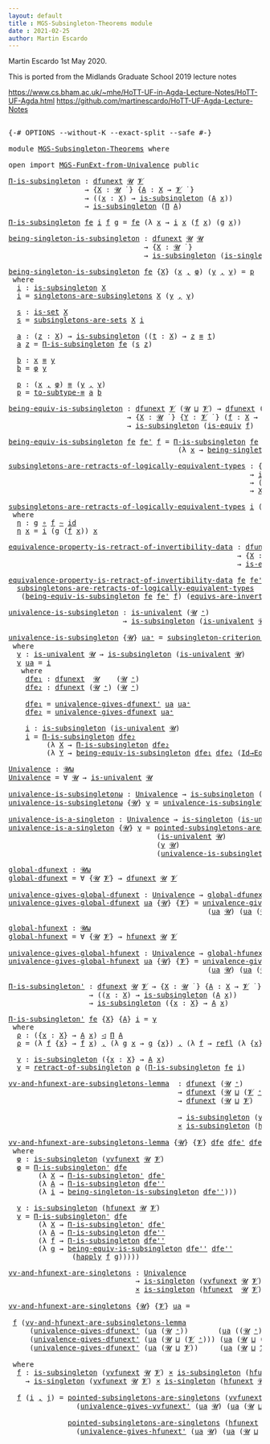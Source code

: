 ```yaml
---
layout: default
title : MGS-Subsingleton-Theorems module
date : 2021-02-25
author: Martin Escardo
---
```


Martin Escardo 1st May 2020.

This is ported from the Midlands Graduate School 2019 lecture notes

 https://www.cs.bham.ac.uk/~mhe/HoTT-UF-in-Agda-Lecture-Notes/HoTT-UF-Agda.html
 https://github.com/martinescardo/HoTT-UF-Agda-Lecture-Notes

<pre class="Agda">

<a id="256" class="Symbol">{-#</a> <a id="260" class="Keyword">OPTIONS</a> <a id="268" class="Pragma">--without-K</a> <a id="280" class="Pragma">--exact-split</a> <a id="294" class="Pragma">--safe</a> <a id="301" class="Symbol">#-}</a>

<a id="306" class="Keyword">module</a> <a id="313" href="MGS-Subsingleton-Theorems.html" class="Module">MGS-Subsingleton-Theorems</a> <a id="339" class="Keyword">where</a>

<a id="346" class="Keyword">open</a> <a id="351" class="Keyword">import</a> <a id="358" href="MGS-FunExt-from-Univalence.html" class="Module">MGS-FunExt-from-Univalence</a> <a id="385" class="Keyword">public</a>

<a id="Π-is-subsingleton"></a><a id="393" href="MGS-Subsingleton-Theorems.html#393" class="Function">Π-is-subsingleton</a> <a id="411" class="Symbol">:</a> <a id="413" href="MGS-FunExt-from-Univalence.html#2039" class="Function">dfunext</a> <a id="421" href="Universes.html#260" class="Generalizable">𝓤</a> <a id="423" href="Universes.html#262" class="Generalizable">𝓥</a>
                  <a id="443" class="Symbol">→</a> <a id="445" class="Symbol">{</a><a id="446" href="MGS-Subsingleton-Theorems.html#446" class="Bound">X</a> <a id="448" class="Symbol">:</a> <a id="450" href="Universes.html#260" class="Generalizable">𝓤</a> <a id="452" href="Universes.html#403" class="Function Operator">̇</a> <a id="454" class="Symbol">}</a> <a id="456" class="Symbol">{</a><a id="457" href="MGS-Subsingleton-Theorems.html#457" class="Bound">A</a> <a id="459" class="Symbol">:</a> <a id="461" href="MGS-Subsingleton-Theorems.html#446" class="Bound">X</a> <a id="463" class="Symbol">→</a> <a id="465" href="Universes.html#262" class="Generalizable">𝓥</a> <a id="467" href="Universes.html#403" class="Function Operator">̇</a> <a id="469" class="Symbol">}</a>
                  <a id="489" class="Symbol">→</a> <a id="491" class="Symbol">((</a><a id="493" href="MGS-Subsingleton-Theorems.html#493" class="Bound">x</a> <a id="495" class="Symbol">:</a> <a id="497" href="MGS-Subsingleton-Theorems.html#446" class="Bound">X</a><a id="498" class="Symbol">)</a> <a id="500" class="Symbol">→</a> <a id="502" href="MGS-Basic-UF.html#743" class="Function">is-subsingleton</a> <a id="518" class="Symbol">(</a><a id="519" href="MGS-Subsingleton-Theorems.html#457" class="Bound">A</a> <a id="521" href="MGS-Subsingleton-Theorems.html#493" class="Bound">x</a><a id="522" class="Symbol">))</a>
                  <a id="543" class="Symbol">→</a> <a id="545" href="MGS-Basic-UF.html#743" class="Function">is-subsingleton</a> <a id="561" class="Symbol">(</a><a id="562" href="MGS-MLTT.html#3562" class="Function">Π</a> <a id="564" href="MGS-Subsingleton-Theorems.html#457" class="Bound">A</a><a id="565" class="Symbol">)</a>

<a id="568" href="MGS-Subsingleton-Theorems.html#393" class="Function">Π-is-subsingleton</a> <a id="586" href="MGS-Subsingleton-Theorems.html#586" class="Bound">fe</a> <a id="589" href="MGS-Subsingleton-Theorems.html#589" class="Bound">i</a> <a id="591" href="MGS-Subsingleton-Theorems.html#591" class="Bound">f</a> <a id="593" href="MGS-Subsingleton-Theorems.html#593" class="Bound">g</a> <a id="595" class="Symbol">=</a> <a id="597" href="MGS-Subsingleton-Theorems.html#586" class="Bound">fe</a> <a id="600" class="Symbol">(λ</a> <a id="603" href="MGS-Subsingleton-Theorems.html#603" class="Bound">x</a> <a id="605" class="Symbol">→</a> <a id="607" href="MGS-Subsingleton-Theorems.html#589" class="Bound">i</a> <a id="609" href="MGS-Subsingleton-Theorems.html#603" class="Bound">x</a> <a id="611" class="Symbol">(</a><a id="612" href="MGS-Subsingleton-Theorems.html#591" class="Bound">f</a> <a id="614" href="MGS-Subsingleton-Theorems.html#603" class="Bound">x</a><a id="615" class="Symbol">)</a> <a id="617" class="Symbol">(</a><a id="618" href="MGS-Subsingleton-Theorems.html#593" class="Bound">g</a> <a id="620" href="MGS-Subsingleton-Theorems.html#603" class="Bound">x</a><a id="621" class="Symbol">))</a>

<a id="being-singleton-is-subsingleton"></a><a id="625" href="MGS-Subsingleton-Theorems.html#625" class="Function">being-singleton-is-subsingleton</a> <a id="657" class="Symbol">:</a> <a id="659" href="MGS-FunExt-from-Univalence.html#2039" class="Function">dfunext</a> <a id="667" href="Universes.html#260" class="Generalizable">𝓤</a> <a id="669" href="Universes.html#260" class="Generalizable">𝓤</a>
                                <a id="703" class="Symbol">→</a> <a id="705" class="Symbol">{</a><a id="706" href="MGS-Subsingleton-Theorems.html#706" class="Bound">X</a> <a id="708" class="Symbol">:</a> <a id="710" href="Universes.html#260" class="Generalizable">𝓤</a> <a id="712" href="Universes.html#403" class="Function Operator">̇</a> <a id="714" class="Symbol">}</a>
                                <a id="748" class="Symbol">→</a> <a id="750" href="MGS-Basic-UF.html#743" class="Function">is-subsingleton</a> <a id="766" class="Symbol">(</a><a id="767" href="MGS-Basic-UF.html#428" class="Function">is-singleton</a> <a id="780" href="MGS-Subsingleton-Theorems.html#706" class="Bound">X</a><a id="781" class="Symbol">)</a>

<a id="784" href="MGS-Subsingleton-Theorems.html#625" class="Function">being-singleton-is-subsingleton</a> <a id="816" href="MGS-Subsingleton-Theorems.html#816" class="Bound">fe</a> <a id="819" class="Symbol">{</a><a id="820" href="MGS-Subsingleton-Theorems.html#820" class="Bound">X</a><a id="821" class="Symbol">}</a> <a id="823" class="Symbol">(</a><a id="824" href="MGS-Subsingleton-Theorems.html#824" class="Bound">x</a> <a id="826" href="MGS-MLTT.html#2929" class="InductiveConstructor Operator">,</a> <a id="828" href="MGS-Subsingleton-Theorems.html#828" class="Bound">φ</a><a id="829" class="Symbol">)</a> <a id="831" class="Symbol">(</a><a id="832" href="MGS-Subsingleton-Theorems.html#832" class="Bound">y</a> <a id="834" href="MGS-MLTT.html#2929" class="InductiveConstructor Operator">,</a> <a id="836" href="MGS-Subsingleton-Theorems.html#836" class="Bound">γ</a><a id="837" class="Symbol">)</a> <a id="839" class="Symbol">=</a> <a id="841" href="MGS-Subsingleton-Theorems.html#1080" class="Function">p</a>
 <a id="844" class="Keyword">where</a>
  <a id="852" href="MGS-Subsingleton-Theorems.html#852" class="Function">i</a> <a id="854" class="Symbol">:</a> <a id="856" href="MGS-Basic-UF.html#743" class="Function">is-subsingleton</a> <a id="872" href="MGS-Subsingleton-Theorems.html#820" class="Bound">X</a>
  <a id="876" href="MGS-Subsingleton-Theorems.html#852" class="Function">i</a> <a id="878" class="Symbol">=</a> <a id="880" href="MGS-Basic-UF.html#886" class="Function">singletons-are-subsingletons</a> <a id="909" href="MGS-Subsingleton-Theorems.html#820" class="Bound">X</a> <a id="911" class="Symbol">(</a><a id="912" href="MGS-Subsingleton-Theorems.html#832" class="Bound">y</a> <a id="914" href="MGS-MLTT.html#2929" class="InductiveConstructor Operator">,</a> <a id="916" href="MGS-Subsingleton-Theorems.html#836" class="Bound">γ</a><a id="917" class="Symbol">)</a>

  <a id="922" href="MGS-Subsingleton-Theorems.html#922" class="Function">s</a> <a id="924" class="Symbol">:</a> <a id="926" href="MGS-Basic-UF.html#1929" class="Function">is-set</a> <a id="933" href="MGS-Subsingleton-Theorems.html#820" class="Bound">X</a>
  <a id="937" href="MGS-Subsingleton-Theorems.html#922" class="Function">s</a> <a id="939" class="Symbol">=</a> <a id="941" href="MGS-hlevels.html#2545" class="Function">subsingletons-are-sets</a> <a id="964" href="MGS-Subsingleton-Theorems.html#820" class="Bound">X</a> <a id="966" href="MGS-Subsingleton-Theorems.html#852" class="Function">i</a>

  <a id="971" href="MGS-Subsingleton-Theorems.html#971" class="Function">a</a> <a id="973" class="Symbol">:</a> <a id="975" class="Symbol">(</a><a id="976" href="MGS-Subsingleton-Theorems.html#976" class="Bound">z</a> <a id="978" class="Symbol">:</a> <a id="980" href="MGS-Subsingleton-Theorems.html#820" class="Bound">X</a><a id="981" class="Symbol">)</a> <a id="983" class="Symbol">→</a> <a id="985" href="MGS-Basic-UF.html#743" class="Function">is-subsingleton</a> <a id="1001" class="Symbol">((</a><a id="1003" href="MGS-Subsingleton-Theorems.html#1003" class="Bound">t</a> <a id="1005" class="Symbol">:</a> <a id="1007" href="MGS-Subsingleton-Theorems.html#820" class="Bound">X</a><a id="1008" class="Symbol">)</a> <a id="1010" class="Symbol">→</a> <a id="1012" href="MGS-Subsingleton-Theorems.html#976" class="Bound">z</a> <a id="1014" href="MGS-MLTT.html#4207" class="Datatype Operator">≡</a> <a id="1016" href="MGS-Subsingleton-Theorems.html#1003" class="Bound">t</a><a id="1017" class="Symbol">)</a>
  <a id="1021" href="MGS-Subsingleton-Theorems.html#971" class="Function">a</a> <a id="1023" href="MGS-Subsingleton-Theorems.html#1023" class="Bound">z</a> <a id="1025" class="Symbol">=</a> <a id="1027" href="MGS-Subsingleton-Theorems.html#393" class="Function">Π-is-subsingleton</a> <a id="1045" href="MGS-Subsingleton-Theorems.html#816" class="Bound">fe</a> <a id="1048" class="Symbol">(</a><a id="1049" href="MGS-Subsingleton-Theorems.html#922" class="Function">s</a> <a id="1051" href="MGS-Subsingleton-Theorems.html#1023" class="Bound">z</a><a id="1052" class="Symbol">)</a>

  <a id="1057" href="MGS-Subsingleton-Theorems.html#1057" class="Function">b</a> <a id="1059" class="Symbol">:</a> <a id="1061" href="MGS-Subsingleton-Theorems.html#824" class="Bound">x</a> <a id="1063" href="MGS-MLTT.html#4207" class="Datatype Operator">≡</a> <a id="1065" href="MGS-Subsingleton-Theorems.html#832" class="Bound">y</a>
  <a id="1069" href="MGS-Subsingleton-Theorems.html#1057" class="Function">b</a> <a id="1071" class="Symbol">=</a> <a id="1073" href="MGS-Subsingleton-Theorems.html#828" class="Bound">φ</a> <a id="1075" href="MGS-Subsingleton-Theorems.html#832" class="Bound">y</a>

  <a id="1080" href="MGS-Subsingleton-Theorems.html#1080" class="Function">p</a> <a id="1082" class="Symbol">:</a> <a id="1084" class="Symbol">(</a><a id="1085" href="MGS-Subsingleton-Theorems.html#824" class="Bound">x</a> <a id="1087" href="MGS-MLTT.html#2929" class="InductiveConstructor Operator">,</a> <a id="1089" href="MGS-Subsingleton-Theorems.html#828" class="Bound">φ</a><a id="1090" class="Symbol">)</a> <a id="1092" href="MGS-MLTT.html#4207" class="Datatype Operator">≡</a> <a id="1094" class="Symbol">(</a><a id="1095" href="MGS-Subsingleton-Theorems.html#832" class="Bound">y</a> <a id="1097" href="MGS-MLTT.html#2929" class="InductiveConstructor Operator">,</a> <a id="1099" href="MGS-Subsingleton-Theorems.html#836" class="Bound">γ</a><a id="1100" class="Symbol">)</a>
  <a id="1104" href="MGS-Subsingleton-Theorems.html#1080" class="Function">p</a> <a id="1106" class="Symbol">=</a> <a id="1108" href="MGS-Solved-Exercises.html#4076" class="Function">to-subtype-≡</a> <a id="1121" href="MGS-Subsingleton-Theorems.html#971" class="Function">a</a> <a id="1123" href="MGS-Subsingleton-Theorems.html#1057" class="Function">b</a>

<a id="being-equiv-is-subsingleton"></a><a id="1126" href="MGS-Subsingleton-Theorems.html#1126" class="Function">being-equiv-is-subsingleton</a> <a id="1154" class="Symbol">:</a> <a id="1156" href="MGS-FunExt-from-Univalence.html#2039" class="Function">dfunext</a> <a id="1164" href="Universes.html#262" class="Generalizable">𝓥</a> <a id="1166" class="Symbol">(</a><a id="1167" href="Universes.html#260" class="Generalizable">𝓤</a> <a id="1169" href="Agda.Primitive.html#636" class="Primitive Operator">⊔</a> <a id="1171" href="Universes.html#262" class="Generalizable">𝓥</a><a id="1172" class="Symbol">)</a> <a id="1174" class="Symbol">→</a> <a id="1176" href="MGS-FunExt-from-Univalence.html#2039" class="Function">dfunext</a> <a id="1184" class="Symbol">(</a><a id="1185" href="Universes.html#260" class="Generalizable">𝓤</a> <a id="1187" href="Agda.Primitive.html#636" class="Primitive Operator">⊔</a> <a id="1189" href="Universes.html#262" class="Generalizable">𝓥</a><a id="1190" class="Symbol">)</a> <a id="1192" class="Symbol">(</a><a id="1193" href="Universes.html#260" class="Generalizable">𝓤</a> <a id="1195" href="Agda.Primitive.html#636" class="Primitive Operator">⊔</a> <a id="1197" href="Universes.html#262" class="Generalizable">𝓥</a><a id="1198" class="Symbol">)</a>
                            <a id="1228" class="Symbol">→</a> <a id="1230" class="Symbol">{</a><a id="1231" href="MGS-Subsingleton-Theorems.html#1231" class="Bound">X</a> <a id="1233" class="Symbol">:</a> <a id="1235" href="Universes.html#260" class="Generalizable">𝓤</a> <a id="1237" href="Universes.html#403" class="Function Operator">̇</a> <a id="1239" class="Symbol">}</a> <a id="1241" class="Symbol">{</a><a id="1242" href="MGS-Subsingleton-Theorems.html#1242" class="Bound">Y</a> <a id="1244" class="Symbol">:</a> <a id="1246" href="Universes.html#262" class="Generalizable">𝓥</a> <a id="1248" href="Universes.html#403" class="Function Operator">̇</a> <a id="1250" class="Symbol">}</a> <a id="1252" class="Symbol">(</a><a id="1253" href="MGS-Subsingleton-Theorems.html#1253" class="Bound">f</a> <a id="1255" class="Symbol">:</a> <a id="1257" href="MGS-Subsingleton-Theorems.html#1231" class="Bound">X</a> <a id="1259" class="Symbol">→</a> <a id="1261" href="MGS-Subsingleton-Theorems.html#1242" class="Bound">Y</a><a id="1262" class="Symbol">)</a>
                            <a id="1292" class="Symbol">→</a> <a id="1294" href="MGS-Basic-UF.html#743" class="Function">is-subsingleton</a> <a id="1310" class="Symbol">(</a><a id="1311" href="MGS-Equivalences.html#868" class="Function">is-equiv</a> <a id="1320" href="MGS-Subsingleton-Theorems.html#1253" class="Bound">f</a><a id="1321" class="Symbol">)</a>

<a id="1324" href="MGS-Subsingleton-Theorems.html#1126" class="Function">being-equiv-is-subsingleton</a> <a id="1352" href="MGS-Subsingleton-Theorems.html#1352" class="Bound">fe</a> <a id="1355" href="MGS-Subsingleton-Theorems.html#1355" class="Bound">fe&#39;</a> <a id="1359" href="MGS-Subsingleton-Theorems.html#1359" class="Bound">f</a> <a id="1361" class="Symbol">=</a> <a id="1363" href="MGS-Subsingleton-Theorems.html#393" class="Function">Π-is-subsingleton</a> <a id="1381" href="MGS-Subsingleton-Theorems.html#1352" class="Bound">fe</a>
                                        <a id="1424" class="Symbol">(λ</a> <a id="1427" href="MGS-Subsingleton-Theorems.html#1427" class="Bound">x</a> <a id="1429" class="Symbol">→</a> <a id="1431" href="MGS-Subsingleton-Theorems.html#625" class="Function">being-singleton-is-subsingleton</a> <a id="1463" href="MGS-Subsingleton-Theorems.html#1355" class="Bound">fe&#39;</a><a id="1466" class="Symbol">)</a>

<a id="subsingletons-are-retracts-of-logically-equivalent-types"></a><a id="1469" href="MGS-Subsingleton-Theorems.html#1469" class="Function">subsingletons-are-retracts-of-logically-equivalent-types</a> <a id="1526" class="Symbol">:</a> <a id="1528" class="Symbol">{</a><a id="1529" href="MGS-Subsingleton-Theorems.html#1529" class="Bound">X</a> <a id="1531" class="Symbol">:</a> <a id="1533" href="Universes.html#260" class="Generalizable">𝓤</a> <a id="1535" href="Universes.html#403" class="Function Operator">̇</a> <a id="1537" class="Symbol">}</a> <a id="1539" class="Symbol">{</a><a id="1540" href="MGS-Subsingleton-Theorems.html#1540" class="Bound">Y</a> <a id="1542" class="Symbol">:</a> <a id="1544" href="Universes.html#262" class="Generalizable">𝓥</a> <a id="1546" href="Universes.html#403" class="Function Operator">̇</a> <a id="1548" class="Symbol">}</a>
                                                         <a id="1607" class="Symbol">→</a> <a id="1609" href="MGS-Basic-UF.html#743" class="Function">is-subsingleton</a> <a id="1625" href="MGS-Subsingleton-Theorems.html#1529" class="Bound">X</a>
                                                         <a id="1684" class="Symbol">→</a> <a id="1686" class="Symbol">(</a><a id="1687" href="MGS-Subsingleton-Theorems.html#1529" class="Bound">X</a> <a id="1689" href="MGS-MLTT.html#7080" class="Function Operator">⇔</a> <a id="1691" href="MGS-Subsingleton-Theorems.html#1540" class="Bound">Y</a><a id="1692" class="Symbol">)</a>
                                                         <a id="1751" class="Symbol">→</a> <a id="1753" href="MGS-Subsingleton-Theorems.html#1529" class="Bound">X</a> <a id="1755" href="MGS-Retracts.html#480" class="Function Operator">◁</a> <a id="1757" href="MGS-Subsingleton-Theorems.html#1540" class="Bound">Y</a>

<a id="1760" href="MGS-Subsingleton-Theorems.html#1469" class="Function">subsingletons-are-retracts-of-logically-equivalent-types</a> <a id="1817" href="MGS-Subsingleton-Theorems.html#1817" class="Bound">i</a> <a id="1819" class="Symbol">(</a><a id="1820" href="MGS-Subsingleton-Theorems.html#1820" class="Bound">f</a> <a id="1822" href="MGS-MLTT.html#2929" class="InductiveConstructor Operator">,</a> <a id="1824" href="MGS-Subsingleton-Theorems.html#1824" class="Bound">g</a><a id="1825" class="Symbol">)</a> <a id="1827" class="Symbol">=</a> <a id="1829" href="MGS-Subsingleton-Theorems.html#1824" class="Bound">g</a> <a id="1831" href="MGS-MLTT.html#2929" class="InductiveConstructor Operator">,</a> <a id="1833" href="MGS-Subsingleton-Theorems.html#1820" class="Bound">f</a> <a id="1835" href="MGS-MLTT.html#2929" class="InductiveConstructor Operator">,</a> <a id="1837" href="MGS-Subsingleton-Theorems.html#1848" class="Function">η</a>
 <a id="1840" class="Keyword">where</a>
  <a id="1848" href="MGS-Subsingleton-Theorems.html#1848" class="Function">η</a> <a id="1850" class="Symbol">:</a> <a id="1852" href="MGS-Subsingleton-Theorems.html#1824" class="Bound">g</a> <a id="1854" href="MGS-MLTT.html#3813" class="Function Operator">∘</a> <a id="1856" href="MGS-Subsingleton-Theorems.html#1820" class="Bound">f</a> <a id="1858" href="MGS-MLTT.html#6747" class="Function Operator">∼</a> <a id="1860" href="MGS-MLTT.html#3744" class="Function">id</a>
  <a id="1865" href="MGS-Subsingleton-Theorems.html#1848" class="Function">η</a> <a id="1867" href="MGS-Subsingleton-Theorems.html#1867" class="Bound">x</a> <a id="1869" class="Symbol">=</a> <a id="1871" href="MGS-Subsingleton-Theorems.html#1817" class="Bound">i</a> <a id="1873" class="Symbol">(</a><a id="1874" href="MGS-Subsingleton-Theorems.html#1824" class="Bound">g</a> <a id="1876" class="Symbol">(</a><a id="1877" href="MGS-Subsingleton-Theorems.html#1820" class="Bound">f</a> <a id="1879" href="MGS-Subsingleton-Theorems.html#1867" class="Bound">x</a><a id="1880" class="Symbol">))</a> <a id="1883" href="MGS-Subsingleton-Theorems.html#1867" class="Bound">x</a>

<a id="equivalence-property-is-retract-of-invertibility-data"></a><a id="1886" href="MGS-Subsingleton-Theorems.html#1886" class="Function">equivalence-property-is-retract-of-invertibility-data</a> <a id="1940" class="Symbol">:</a> <a id="1942" href="MGS-FunExt-from-Univalence.html#2039" class="Function">dfunext</a> <a id="1950" href="Universes.html#262" class="Generalizable">𝓥</a> <a id="1952" class="Symbol">(</a><a id="1953" href="Universes.html#260" class="Generalizable">𝓤</a> <a id="1955" href="Agda.Primitive.html#636" class="Primitive Operator">⊔</a> <a id="1957" href="Universes.html#262" class="Generalizable">𝓥</a><a id="1958" class="Symbol">)</a> <a id="1960" class="Symbol">→</a> <a id="1962" href="MGS-FunExt-from-Univalence.html#2039" class="Function">dfunext</a> <a id="1970" class="Symbol">(</a><a id="1971" href="Universes.html#260" class="Generalizable">𝓤</a> <a id="1973" href="Agda.Primitive.html#636" class="Primitive Operator">⊔</a> <a id="1975" href="Universes.html#262" class="Generalizable">𝓥</a><a id="1976" class="Symbol">)</a> <a id="1978" class="Symbol">(</a><a id="1979" href="Universes.html#260" class="Generalizable">𝓤</a> <a id="1981" href="Agda.Primitive.html#636" class="Primitive Operator">⊔</a> <a id="1983" href="Universes.html#262" class="Generalizable">𝓥</a><a id="1984" class="Symbol">)</a>
                                                      <a id="2040" class="Symbol">→</a> <a id="2042" class="Symbol">{</a><a id="2043" href="MGS-Subsingleton-Theorems.html#2043" class="Bound">X</a> <a id="2045" class="Symbol">:</a> <a id="2047" href="Universes.html#260" class="Generalizable">𝓤</a> <a id="2049" href="Universes.html#403" class="Function Operator">̇</a> <a id="2051" class="Symbol">}</a> <a id="2053" class="Symbol">{</a><a id="2054" href="MGS-Subsingleton-Theorems.html#2054" class="Bound">Y</a> <a id="2056" class="Symbol">:</a> <a id="2058" href="Universes.html#262" class="Generalizable">𝓥</a> <a id="2060" href="Universes.html#403" class="Function Operator">̇</a> <a id="2062" class="Symbol">}</a> <a id="2064" class="Symbol">(</a><a id="2065" href="MGS-Subsingleton-Theorems.html#2065" class="Bound">f</a> <a id="2067" class="Symbol">:</a> <a id="2069" href="MGS-Subsingleton-Theorems.html#2043" class="Bound">X</a> <a id="2071" class="Symbol">→</a> <a id="2073" href="MGS-Subsingleton-Theorems.html#2054" class="Bound">Y</a><a id="2074" class="Symbol">)</a>
                                                      <a id="2130" class="Symbol">→</a> <a id="2132" href="MGS-Equivalences.html#868" class="Function">is-equiv</a> <a id="2141" href="MGS-Subsingleton-Theorems.html#2065" class="Bound">f</a> <a id="2143" href="MGS-Retracts.html#480" class="Function Operator">◁</a> <a id="2145" href="MGS-Equivalences.html#370" class="Function">invertible</a> <a id="2156" href="MGS-Subsingleton-Theorems.html#2065" class="Bound">f</a>

<a id="2159" href="MGS-Subsingleton-Theorems.html#1886" class="Function">equivalence-property-is-retract-of-invertibility-data</a> <a id="2213" href="MGS-Subsingleton-Theorems.html#2213" class="Bound">fe</a> <a id="2216" href="MGS-Subsingleton-Theorems.html#2216" class="Bound">fe&#39;</a> <a id="2220" href="MGS-Subsingleton-Theorems.html#2220" class="Bound">f</a> <a id="2222" class="Symbol">=</a>
  <a id="2226" href="MGS-Subsingleton-Theorems.html#1469" class="Function">subsingletons-are-retracts-of-logically-equivalent-types</a>
   <a id="2286" class="Symbol">(</a><a id="2287" href="MGS-Subsingleton-Theorems.html#1126" class="Function">being-equiv-is-subsingleton</a> <a id="2315" href="MGS-Subsingleton-Theorems.html#2213" class="Bound">fe</a> <a id="2318" href="MGS-Subsingleton-Theorems.html#2216" class="Bound">fe&#39;</a> <a id="2322" href="MGS-Subsingleton-Theorems.html#2220" class="Bound">f</a><a id="2323" class="Symbol">)</a> <a id="2325" class="Symbol">(</a><a id="2326" href="MGS-Equivalences.html#1862" class="Function">equivs-are-invertible</a> <a id="2348" href="MGS-Subsingleton-Theorems.html#2220" class="Bound">f</a> <a id="2350" href="MGS-MLTT.html#2929" class="InductiveConstructor Operator">,</a> <a id="2352" href="MGS-Equivalences.html#2127" class="Function">invertibles-are-equivs</a> <a id="2375" href="MGS-Subsingleton-Theorems.html#2220" class="Bound">f</a><a id="2376" class="Symbol">)</a>

<a id="univalence-is-subsingleton"></a><a id="2379" href="MGS-Subsingleton-Theorems.html#2379" class="Function">univalence-is-subsingleton</a> <a id="2406" class="Symbol">:</a> <a id="2408" href="MGS-Univalence.html#438" class="Function">is-univalent</a> <a id="2421" class="Symbol">(</a><a id="2422" href="Universes.html#260" class="Generalizable">𝓤</a> <a id="2424" href="Universes.html#181" class="Primitive Operator">⁺</a><a id="2425" class="Symbol">)</a>
                           <a id="2454" class="Symbol">→</a> <a id="2456" href="MGS-Basic-UF.html#743" class="Function">is-subsingleton</a> <a id="2472" class="Symbol">(</a><a id="2473" href="MGS-Univalence.html#438" class="Function">is-univalent</a> <a id="2486" href="Universes.html#260" class="Generalizable">𝓤</a><a id="2487" class="Symbol">)</a>

<a id="2490" href="MGS-Subsingleton-Theorems.html#2379" class="Function">univalence-is-subsingleton</a> <a id="2517" class="Symbol">{</a><a id="2518" href="MGS-Subsingleton-Theorems.html#2518" class="Bound">𝓤</a><a id="2519" class="Symbol">}</a> <a id="2521" href="MGS-Subsingleton-Theorems.html#2521" class="Bound">ua⁺</a> <a id="2525" class="Symbol">=</a> <a id="2527" href="MGS-Solved-Exercises.html#504" class="Function">subsingleton-criterion&#39;</a> <a id="2551" href="MGS-Subsingleton-Theorems.html#2562" class="Function">γ</a>
 <a id="2554" class="Keyword">where</a>
  <a id="2562" href="MGS-Subsingleton-Theorems.html#2562" class="Function">γ</a> <a id="2564" class="Symbol">:</a> <a id="2566" href="MGS-Univalence.html#438" class="Function">is-univalent</a> <a id="2579" href="MGS-Subsingleton-Theorems.html#2518" class="Bound">𝓤</a> <a id="2581" class="Symbol">→</a> <a id="2583" href="MGS-Basic-UF.html#743" class="Function">is-subsingleton</a> <a id="2599" class="Symbol">(</a><a id="2600" href="MGS-Univalence.html#438" class="Function">is-univalent</a> <a id="2613" href="MGS-Subsingleton-Theorems.html#2518" class="Bound">𝓤</a><a id="2614" class="Symbol">)</a>
  <a id="2618" href="MGS-Subsingleton-Theorems.html#2562" class="Function">γ</a> <a id="2620" href="MGS-Subsingleton-Theorems.html#2620" class="Bound">ua</a> <a id="2623" class="Symbol">=</a> <a id="2625" href="MGS-Subsingleton-Theorems.html#2788" class="Function">i</a>
   <a id="2630" class="Keyword">where</a>
    <a id="2640" href="MGS-Subsingleton-Theorems.html#2640" class="Function">dfe₁</a> <a id="2645" class="Symbol">:</a> <a id="2647" href="MGS-FunExt-from-Univalence.html#2039" class="Function">dfunext</a>  <a id="2656" href="MGS-Subsingleton-Theorems.html#2518" class="Bound">𝓤</a>    <a id="2661" class="Symbol">(</a><a id="2662" href="MGS-Subsingleton-Theorems.html#2518" class="Bound">𝓤</a> <a id="2664" href="Universes.html#181" class="Primitive Operator">⁺</a><a id="2665" class="Symbol">)</a>
    <a id="2671" href="MGS-Subsingleton-Theorems.html#2671" class="Function">dfe₂</a> <a id="2676" class="Symbol">:</a> <a id="2678" href="MGS-FunExt-from-Univalence.html#2039" class="Function">dfunext</a> <a id="2686" class="Symbol">(</a><a id="2687" href="MGS-Subsingleton-Theorems.html#2518" class="Bound">𝓤</a> <a id="2689" href="Universes.html#181" class="Primitive Operator">⁺</a><a id="2690" class="Symbol">)</a> <a id="2692" class="Symbol">(</a><a id="2693" href="MGS-Subsingleton-Theorems.html#2518" class="Bound">𝓤</a> <a id="2695" href="Universes.html#181" class="Primitive Operator">⁺</a><a id="2696" class="Symbol">)</a>

    <a id="2703" href="MGS-Subsingleton-Theorems.html#2640" class="Function">dfe₁</a> <a id="2708" class="Symbol">=</a> <a id="2710" href="MGS-FunExt-from-Univalence.html#5377" class="Function">univalence-gives-dfunext&#39;</a> <a id="2736" href="MGS-Subsingleton-Theorems.html#2620" class="Bound">ua</a> <a id="2739" href="MGS-Subsingleton-Theorems.html#2521" class="Bound">ua⁺</a>
    <a id="2747" href="MGS-Subsingleton-Theorems.html#2671" class="Function">dfe₂</a> <a id="2752" class="Symbol">=</a> <a id="2754" href="MGS-FunExt-from-Univalence.html#5683" class="Function">univalence-gives-dfunext</a> <a id="2779" href="MGS-Subsingleton-Theorems.html#2521" class="Bound">ua⁺</a>

    <a id="2788" href="MGS-Subsingleton-Theorems.html#2788" class="Function">i</a> <a id="2790" class="Symbol">:</a> <a id="2792" href="MGS-Basic-UF.html#743" class="Function">is-subsingleton</a> <a id="2808" class="Symbol">(</a><a id="2809" href="MGS-Univalence.html#438" class="Function">is-univalent</a> <a id="2822" href="MGS-Subsingleton-Theorems.html#2518" class="Bound">𝓤</a><a id="2823" class="Symbol">)</a>
    <a id="2829" href="MGS-Subsingleton-Theorems.html#2788" class="Function">i</a> <a id="2831" class="Symbol">=</a> <a id="2833" href="MGS-Subsingleton-Theorems.html#393" class="Function">Π-is-subsingleton</a> <a id="2851" href="MGS-Subsingleton-Theorems.html#2671" class="Function">dfe₂</a>
         <a id="2865" class="Symbol">(λ</a> <a id="2868" href="MGS-Subsingleton-Theorems.html#2868" class="Bound">X</a> <a id="2870" class="Symbol">→</a> <a id="2872" href="MGS-Subsingleton-Theorems.html#393" class="Function">Π-is-subsingleton</a> <a id="2890" href="MGS-Subsingleton-Theorems.html#2671" class="Function">dfe₂</a>
         <a id="2904" class="Symbol">(λ</a> <a id="2907" href="MGS-Subsingleton-Theorems.html#2907" class="Bound">Y</a> <a id="2909" class="Symbol">→</a> <a id="2911" href="MGS-Subsingleton-Theorems.html#1126" class="Function">being-equiv-is-subsingleton</a> <a id="2939" href="MGS-Subsingleton-Theorems.html#2640" class="Function">dfe₁</a> <a id="2944" href="MGS-Subsingleton-Theorems.html#2671" class="Function">dfe₂</a> <a id="2949" class="Symbol">(</a><a id="2950" href="MGS-Univalence.html#372" class="Function">Id→Eq</a> <a id="2956" href="MGS-Subsingleton-Theorems.html#2868" class="Bound">X</a> <a id="2958" href="MGS-Subsingleton-Theorems.html#2907" class="Bound">Y</a><a id="2959" class="Symbol">)))</a>

<a id="Univalence"></a><a id="2964" href="MGS-Subsingleton-Theorems.html#2964" class="Function">Univalence</a> <a id="2975" class="Symbol">:</a> <a id="2977" href="Universes.html#234" class="Primitive">𝓤ω</a>
<a id="2980" href="MGS-Subsingleton-Theorems.html#2964" class="Function">Univalence</a> <a id="2991" class="Symbol">=</a> <a id="2993" class="Symbol">∀</a> <a id="2995" href="MGS-Subsingleton-Theorems.html#2995" class="Bound">𝓤</a> <a id="2997" class="Symbol">→</a> <a id="2999" href="MGS-Univalence.html#438" class="Function">is-univalent</a> <a id="3012" href="MGS-Subsingleton-Theorems.html#2995" class="Bound">𝓤</a>

<a id="univalence-is-subsingletonω"></a><a id="3015" href="MGS-Subsingleton-Theorems.html#3015" class="Function">univalence-is-subsingletonω</a> <a id="3043" class="Symbol">:</a> <a id="3045" href="MGS-Subsingleton-Theorems.html#2964" class="Function">Univalence</a> <a id="3056" class="Symbol">→</a> <a id="3058" href="MGS-Basic-UF.html#743" class="Function">is-subsingleton</a> <a id="3074" class="Symbol">(</a><a id="3075" href="MGS-Univalence.html#438" class="Function">is-univalent</a> <a id="3088" href="Universes.html#260" class="Generalizable">𝓤</a><a id="3089" class="Symbol">)</a>
<a id="3091" href="MGS-Subsingleton-Theorems.html#3015" class="Function">univalence-is-subsingletonω</a> <a id="3119" class="Symbol">{</a><a id="3120" href="MGS-Subsingleton-Theorems.html#3120" class="Bound">𝓤</a><a id="3121" class="Symbol">}</a> <a id="3123" href="MGS-Subsingleton-Theorems.html#3123" class="Bound">γ</a> <a id="3125" class="Symbol">=</a> <a id="3127" href="MGS-Subsingleton-Theorems.html#2379" class="Function">univalence-is-subsingleton</a> <a id="3154" class="Symbol">(</a><a id="3155" href="MGS-Subsingleton-Theorems.html#3123" class="Bound">γ</a> <a id="3157" class="Symbol">(</a><a id="3158" href="MGS-Subsingleton-Theorems.html#3120" class="Bound">𝓤</a> <a id="3160" href="Universes.html#181" class="Primitive Operator">⁺</a><a id="3161" class="Symbol">))</a>

<a id="univalence-is-a-singleton"></a><a id="3165" href="MGS-Subsingleton-Theorems.html#3165" class="Function">univalence-is-a-singleton</a> <a id="3191" class="Symbol">:</a> <a id="3193" href="MGS-Subsingleton-Theorems.html#2964" class="Function">Univalence</a> <a id="3204" class="Symbol">→</a> <a id="3206" href="MGS-Basic-UF.html#428" class="Function">is-singleton</a> <a id="3219" class="Symbol">(</a><a id="3220" href="MGS-Univalence.html#438" class="Function">is-univalent</a> <a id="3233" href="Universes.html#260" class="Generalizable">𝓤</a><a id="3234" class="Symbol">)</a>
<a id="3236" href="MGS-Subsingleton-Theorems.html#3165" class="Function">univalence-is-a-singleton</a> <a id="3262" class="Symbol">{</a><a id="3263" href="MGS-Subsingleton-Theorems.html#3263" class="Bound">𝓤</a><a id="3264" class="Symbol">}</a> <a id="3266" href="MGS-Subsingleton-Theorems.html#3266" class="Bound">γ</a> <a id="3268" class="Symbol">=</a> <a id="3270" href="MGS-Basic-UF.html#1240" class="Function">pointed-subsingletons-are-singletons</a>
                                   <a id="3342" class="Symbol">(</a><a id="3343" href="MGS-Univalence.html#438" class="Function">is-univalent</a> <a id="3356" href="MGS-Subsingleton-Theorems.html#3263" class="Bound">𝓤</a><a id="3357" class="Symbol">)</a>
                                   <a id="3394" class="Symbol">(</a><a id="3395" href="MGS-Subsingleton-Theorems.html#3266" class="Bound">γ</a> <a id="3397" href="MGS-Subsingleton-Theorems.html#3263" class="Bound">𝓤</a><a id="3398" class="Symbol">)</a>
                                   <a id="3435" class="Symbol">(</a><a id="3436" href="MGS-Subsingleton-Theorems.html#3015" class="Function">univalence-is-subsingletonω</a> <a id="3464" href="MGS-Subsingleton-Theorems.html#3266" class="Bound">γ</a><a id="3465" class="Symbol">)</a>

<a id="global-dfunext"></a><a id="3468" href="MGS-Subsingleton-Theorems.html#3468" class="Function">global-dfunext</a> <a id="3483" class="Symbol">:</a> <a id="3485" href="Universes.html#234" class="Primitive">𝓤ω</a>
<a id="3488" href="MGS-Subsingleton-Theorems.html#3468" class="Function">global-dfunext</a> <a id="3503" class="Symbol">=</a> <a id="3505" class="Symbol">∀</a> <a id="3507" class="Symbol">{</a><a id="3508" href="MGS-Subsingleton-Theorems.html#3508" class="Bound">𝓤</a> <a id="3510" href="MGS-Subsingleton-Theorems.html#3510" class="Bound">𝓥</a><a id="3511" class="Symbol">}</a> <a id="3513" class="Symbol">→</a> <a id="3515" href="MGS-FunExt-from-Univalence.html#2039" class="Function">dfunext</a> <a id="3523" href="MGS-Subsingleton-Theorems.html#3508" class="Bound">𝓤</a> <a id="3525" href="MGS-Subsingleton-Theorems.html#3510" class="Bound">𝓥</a>

<a id="univalence-gives-global-dfunext"></a><a id="3528" href="MGS-Subsingleton-Theorems.html#3528" class="Function">univalence-gives-global-dfunext</a> <a id="3560" class="Symbol">:</a> <a id="3562" href="MGS-Subsingleton-Theorems.html#2964" class="Function">Univalence</a> <a id="3573" class="Symbol">→</a> <a id="3575" href="MGS-Subsingleton-Theorems.html#3468" class="Function">global-dfunext</a>
<a id="3590" href="MGS-Subsingleton-Theorems.html#3528" class="Function">univalence-gives-global-dfunext</a> <a id="3622" href="MGS-Subsingleton-Theorems.html#3622" class="Bound">ua</a> <a id="3625" class="Symbol">{</a><a id="3626" href="MGS-Subsingleton-Theorems.html#3626" class="Bound">𝓤</a><a id="3627" class="Symbol">}</a> <a id="3629" class="Symbol">{</a><a id="3630" href="MGS-Subsingleton-Theorems.html#3630" class="Bound">𝓥</a><a id="3631" class="Symbol">}</a> <a id="3633" class="Symbol">=</a> <a id="3635" href="MGS-FunExt-from-Univalence.html#5377" class="Function">univalence-gives-dfunext&#39;</a>
                                               <a id="3708" class="Symbol">(</a><a id="3709" href="MGS-Subsingleton-Theorems.html#3622" class="Bound">ua</a> <a id="3712" href="MGS-Subsingleton-Theorems.html#3626" class="Bound">𝓤</a><a id="3713" class="Symbol">)</a> <a id="3715" class="Symbol">(</a><a id="3716" href="MGS-Subsingleton-Theorems.html#3622" class="Bound">ua</a> <a id="3719" class="Symbol">(</a><a id="3720" href="MGS-Subsingleton-Theorems.html#3626" class="Bound">𝓤</a> <a id="3722" href="Agda.Primitive.html#636" class="Primitive Operator">⊔</a> <a id="3724" href="MGS-Subsingleton-Theorems.html#3630" class="Bound">𝓥</a><a id="3725" class="Symbol">))</a>

<a id="global-hfunext"></a><a id="3729" href="MGS-Subsingleton-Theorems.html#3729" class="Function">global-hfunext</a> <a id="3744" class="Symbol">:</a> <a id="3746" href="Universes.html#234" class="Primitive">𝓤ω</a>
<a id="3749" href="MGS-Subsingleton-Theorems.html#3729" class="Function">global-hfunext</a> <a id="3764" class="Symbol">=</a> <a id="3766" class="Symbol">∀</a> <a id="3768" class="Symbol">{</a><a id="3769" href="MGS-Subsingleton-Theorems.html#3769" class="Bound">𝓤</a> <a id="3771" href="MGS-Subsingleton-Theorems.html#3771" class="Bound">𝓥</a><a id="3772" class="Symbol">}</a> <a id="3774" class="Symbol">→</a> <a id="3776" href="MGS-FunExt-from-Univalence.html#2235" class="Function">hfunext</a> <a id="3784" href="MGS-Subsingleton-Theorems.html#3769" class="Bound">𝓤</a> <a id="3786" href="MGS-Subsingleton-Theorems.html#3771" class="Bound">𝓥</a>

<a id="univalence-gives-global-hfunext"></a><a id="3789" href="MGS-Subsingleton-Theorems.html#3789" class="Function">univalence-gives-global-hfunext</a> <a id="3821" class="Symbol">:</a> <a id="3823" href="MGS-Subsingleton-Theorems.html#2964" class="Function">Univalence</a> <a id="3834" class="Symbol">→</a> <a id="3836" href="MGS-Subsingleton-Theorems.html#3729" class="Function">global-hfunext</a>
<a id="3851" href="MGS-Subsingleton-Theorems.html#3789" class="Function">univalence-gives-global-hfunext</a> <a id="3883" href="MGS-Subsingleton-Theorems.html#3883" class="Bound">ua</a> <a id="3886" class="Symbol">{</a><a id="3887" href="MGS-Subsingleton-Theorems.html#3887" class="Bound">𝓤</a><a id="3888" class="Symbol">}</a> <a id="3890" class="Symbol">{</a><a id="3891" href="MGS-Subsingleton-Theorems.html#3891" class="Bound">𝓥</a><a id="3892" class="Symbol">}</a> <a id="3894" class="Symbol">=</a> <a id="3896" href="MGS-FunExt-from-Univalence.html#5459" class="Function">univalence-gives-hfunext&#39;</a>
                                               <a id="3969" class="Symbol">(</a><a id="3970" href="MGS-Subsingleton-Theorems.html#3883" class="Bound">ua</a> <a id="3973" href="MGS-Subsingleton-Theorems.html#3887" class="Bound">𝓤</a><a id="3974" class="Symbol">)</a> <a id="3976" class="Symbol">(</a><a id="3977" href="MGS-Subsingleton-Theorems.html#3883" class="Bound">ua</a> <a id="3980" class="Symbol">(</a><a id="3981" href="MGS-Subsingleton-Theorems.html#3887" class="Bound">𝓤</a> <a id="3983" href="Agda.Primitive.html#636" class="Primitive Operator">⊔</a> <a id="3985" href="MGS-Subsingleton-Theorems.html#3891" class="Bound">𝓥</a><a id="3986" class="Symbol">))</a>

<a id="Π-is-subsingleton&#39;"></a><a id="3990" href="MGS-Subsingleton-Theorems.html#3990" class="Function">Π-is-subsingleton&#39;</a> <a id="4009" class="Symbol">:</a> <a id="4011" href="MGS-FunExt-from-Univalence.html#2039" class="Function">dfunext</a> <a id="4019" href="Universes.html#260" class="Generalizable">𝓤</a> <a id="4021" href="Universes.html#262" class="Generalizable">𝓥</a> <a id="4023" class="Symbol">→</a> <a id="4025" class="Symbol">{</a><a id="4026" href="MGS-Subsingleton-Theorems.html#4026" class="Bound">X</a> <a id="4028" class="Symbol">:</a> <a id="4030" href="Universes.html#260" class="Generalizable">𝓤</a> <a id="4032" href="Universes.html#403" class="Function Operator">̇</a> <a id="4034" class="Symbol">}</a> <a id="4036" class="Symbol">{</a><a id="4037" href="MGS-Subsingleton-Theorems.html#4037" class="Bound">A</a> <a id="4039" class="Symbol">:</a> <a id="4041" href="MGS-Subsingleton-Theorems.html#4026" class="Bound">X</a> <a id="4043" class="Symbol">→</a> <a id="4045" href="Universes.html#262" class="Generalizable">𝓥</a> <a id="4047" href="Universes.html#403" class="Function Operator">̇</a> <a id="4049" class="Symbol">}</a>
                   <a id="4070" class="Symbol">→</a> <a id="4072" class="Symbol">((</a><a id="4074" href="MGS-Subsingleton-Theorems.html#4074" class="Bound">x</a> <a id="4076" class="Symbol">:</a> <a id="4078" href="MGS-Subsingleton-Theorems.html#4026" class="Bound">X</a><a id="4079" class="Symbol">)</a> <a id="4081" class="Symbol">→</a> <a id="4083" href="MGS-Basic-UF.html#743" class="Function">is-subsingleton</a> <a id="4099" class="Symbol">(</a><a id="4100" href="MGS-Subsingleton-Theorems.html#4037" class="Bound">A</a> <a id="4102" href="MGS-Subsingleton-Theorems.html#4074" class="Bound">x</a><a id="4103" class="Symbol">))</a>
                   <a id="4125" class="Symbol">→</a> <a id="4127" href="MGS-Basic-UF.html#743" class="Function">is-subsingleton</a> <a id="4143" class="Symbol">({</a><a id="4145" href="MGS-Subsingleton-Theorems.html#4145" class="Bound">x</a> <a id="4147" class="Symbol">:</a> <a id="4149" href="MGS-Subsingleton-Theorems.html#4026" class="Bound">X</a><a id="4150" class="Symbol">}</a> <a id="4152" class="Symbol">→</a> <a id="4154" href="MGS-Subsingleton-Theorems.html#4037" class="Bound">A</a> <a id="4156" href="MGS-Subsingleton-Theorems.html#4145" class="Bound">x</a><a id="4157" class="Symbol">)</a>

<a id="4160" href="MGS-Subsingleton-Theorems.html#3990" class="Function">Π-is-subsingleton&#39;</a> <a id="4179" href="MGS-Subsingleton-Theorems.html#4179" class="Bound">fe</a> <a id="4182" class="Symbol">{</a><a id="4183" href="MGS-Subsingleton-Theorems.html#4183" class="Bound">X</a><a id="4184" class="Symbol">}</a> <a id="4186" class="Symbol">{</a><a id="4187" href="MGS-Subsingleton-Theorems.html#4187" class="Bound">A</a><a id="4188" class="Symbol">}</a> <a id="4190" href="MGS-Subsingleton-Theorems.html#4190" class="Bound">i</a> <a id="4192" class="Symbol">=</a> <a id="4194" href="MGS-Subsingleton-Theorems.html#4301" class="Function">γ</a>
 <a id="4197" class="Keyword">where</a>
  <a id="4205" href="MGS-Subsingleton-Theorems.html#4205" class="Function">ρ</a> <a id="4207" class="Symbol">:</a> <a id="4209" class="Symbol">({</a><a id="4211" href="MGS-Subsingleton-Theorems.html#4211" class="Bound">x</a> <a id="4213" class="Symbol">:</a> <a id="4215" href="MGS-Subsingleton-Theorems.html#4183" class="Bound">X</a><a id="4216" class="Symbol">}</a> <a id="4218" class="Symbol">→</a> <a id="4220" href="MGS-Subsingleton-Theorems.html#4187" class="Bound">A</a> <a id="4222" href="MGS-Subsingleton-Theorems.html#4211" class="Bound">x</a><a id="4223" class="Symbol">)</a> <a id="4225" href="MGS-Retracts.html#480" class="Function Operator">◁</a> <a id="4227" href="MGS-MLTT.html#3562" class="Function">Π</a> <a id="4229" href="MGS-Subsingleton-Theorems.html#4187" class="Bound">A</a>
  <a id="4233" href="MGS-Subsingleton-Theorems.html#4205" class="Function">ρ</a> <a id="4235" class="Symbol">=</a> <a id="4237" class="Symbol">(λ</a> <a id="4240" href="MGS-Subsingleton-Theorems.html#4240" class="Bound">f</a> <a id="4242" class="Symbol">{</a><a id="4243" href="MGS-Subsingleton-Theorems.html#4243" class="Bound">x</a><a id="4244" class="Symbol">}</a> <a id="4246" class="Symbol">→</a> <a id="4248" href="MGS-Subsingleton-Theorems.html#4240" class="Bound">f</a> <a id="4250" href="MGS-Subsingleton-Theorems.html#4243" class="Bound">x</a><a id="4251" class="Symbol">)</a> <a id="4253" href="MGS-MLTT.html#2929" class="InductiveConstructor Operator">,</a> <a id="4255" class="Symbol">(λ</a> <a id="4258" href="MGS-Subsingleton-Theorems.html#4258" class="Bound">g</a> <a id="4260" href="MGS-Subsingleton-Theorems.html#4260" class="Bound">x</a> <a id="4262" class="Symbol">→</a> <a id="4264" href="MGS-Subsingleton-Theorems.html#4258" class="Bound">g</a> <a id="4266" class="Symbol">{</a><a id="4267" href="MGS-Subsingleton-Theorems.html#4260" class="Bound">x</a><a id="4268" class="Symbol">})</a> <a id="4271" href="MGS-MLTT.html#2929" class="InductiveConstructor Operator">,</a> <a id="4273" class="Symbol">(λ</a> <a id="4276" href="MGS-Subsingleton-Theorems.html#4276" class="Bound">f</a> <a id="4278" class="Symbol">→</a> <a id="4280" href="MGS-MLTT.html#4242" class="InductiveConstructor">refl</a> <a id="4285" class="Symbol">(λ</a> <a id="4288" class="Symbol">{</a><a id="4289" href="MGS-Subsingleton-Theorems.html#4289" class="Bound">x</a><a id="4290" class="Symbol">}</a> <a id="4292" class="Symbol">→</a> <a id="4294" href="MGS-Subsingleton-Theorems.html#4276" class="Bound">f</a><a id="4295" class="Symbol">))</a>

  <a id="4301" href="MGS-Subsingleton-Theorems.html#4301" class="Function">γ</a> <a id="4303" class="Symbol">:</a> <a id="4305" href="MGS-Basic-UF.html#743" class="Function">is-subsingleton</a> <a id="4321" class="Symbol">({</a><a id="4323" href="MGS-Subsingleton-Theorems.html#4323" class="Bound">x</a> <a id="4325" class="Symbol">:</a> <a id="4327" href="MGS-Subsingleton-Theorems.html#4183" class="Bound">X</a><a id="4328" class="Symbol">}</a> <a id="4330" class="Symbol">→</a> <a id="4332" href="MGS-Subsingleton-Theorems.html#4187" class="Bound">A</a> <a id="4334" href="MGS-Subsingleton-Theorems.html#4323" class="Bound">x</a><a id="4335" class="Symbol">)</a>
  <a id="4339" href="MGS-Subsingleton-Theorems.html#4301" class="Function">γ</a> <a id="4341" class="Symbol">=</a> <a id="4343" href="MGS-Solved-Exercises.html#636" class="Function">retract-of-subsingleton</a> <a id="4367" href="MGS-Subsingleton-Theorems.html#4205" class="Function">ρ</a> <a id="4369" class="Symbol">(</a><a id="4370" href="MGS-Subsingleton-Theorems.html#393" class="Function">Π-is-subsingleton</a> <a id="4388" href="MGS-Subsingleton-Theorems.html#4179" class="Bound">fe</a> <a id="4391" href="MGS-Subsingleton-Theorems.html#4190" class="Bound">i</a><a id="4392" class="Symbol">)</a>

<a id="vv-and-hfunext-are-subsingletons-lemma"></a><a id="4395" href="MGS-Subsingleton-Theorems.html#4395" class="Function">vv-and-hfunext-are-subsingletons-lemma</a>  <a id="4435" class="Symbol">:</a> <a id="4437" href="MGS-FunExt-from-Univalence.html#2039" class="Function">dfunext</a> <a id="4445" class="Symbol">(</a><a id="4446" href="Universes.html#260" class="Generalizable">𝓤</a> <a id="4448" href="Universes.html#181" class="Primitive Operator">⁺</a><a id="4449" class="Symbol">)</a>       <a id="4457" class="Symbol">(</a><a id="4458" href="Universes.html#260" class="Generalizable">𝓤</a> <a id="4460" href="Agda.Primitive.html#636" class="Primitive Operator">⊔</a> <a id="4462" class="Symbol">(</a><a id="4463" href="Universes.html#262" class="Generalizable">𝓥</a> <a id="4465" href="Universes.html#181" class="Primitive Operator">⁺</a><a id="4466" class="Symbol">))</a>
                                        <a id="4509" class="Symbol">→</a> <a id="4511" href="MGS-FunExt-from-Univalence.html#2039" class="Function">dfunext</a> <a id="4519" class="Symbol">(</a><a id="4520" href="Universes.html#260" class="Generalizable">𝓤</a> <a id="4522" href="Agda.Primitive.html#636" class="Primitive Operator">⊔</a> <a id="4524" class="Symbol">(</a><a id="4525" href="Universes.html#262" class="Generalizable">𝓥</a> <a id="4527" href="Universes.html#181" class="Primitive Operator">⁺</a><a id="4528" class="Symbol">))</a> <a id="4531" class="Symbol">(</a><a id="4532" href="Universes.html#260" class="Generalizable">𝓤</a> <a id="4534" href="Agda.Primitive.html#636" class="Primitive Operator">⊔</a> <a id="4536" href="Universes.html#262" class="Generalizable">𝓥</a><a id="4537" class="Symbol">)</a>
                                        <a id="4579" class="Symbol">→</a> <a id="4581" href="MGS-FunExt-from-Univalence.html#2039" class="Function">dfunext</a> <a id="4589" class="Symbol">(</a><a id="4590" href="Universes.html#260" class="Generalizable">𝓤</a> <a id="4592" href="Agda.Primitive.html#636" class="Primitive Operator">⊔</a> <a id="4594" href="Universes.html#262" class="Generalizable">𝓥</a><a id="4595" class="Symbol">)</a>     <a id="4601" class="Symbol">(</a><a id="4602" href="Universes.html#260" class="Generalizable">𝓤</a> <a id="4604" href="Agda.Primitive.html#636" class="Primitive Operator">⊔</a> <a id="4606" href="Universes.html#262" class="Generalizable">𝓥</a><a id="4607" class="Symbol">)</a>

                                        <a id="4650" class="Symbol">→</a> <a id="4652" href="MGS-Basic-UF.html#743" class="Function">is-subsingleton</a> <a id="4668" class="Symbol">(</a><a id="4669" href="MGS-FunExt-from-Univalence.html#2467" class="Function">vvfunext</a> <a id="4678" href="Universes.html#260" class="Generalizable">𝓤</a> <a id="4680" href="Universes.html#262" class="Generalizable">𝓥</a><a id="4681" class="Symbol">)</a>
                                        <a id="4723" href="MGS-MLTT.html#3515" class="Function Operator">×</a> <a id="4725" href="MGS-Basic-UF.html#743" class="Function">is-subsingleton</a> <a id="4741" class="Symbol">(</a><a id="4742" href="MGS-FunExt-from-Univalence.html#2235" class="Function">hfunext</a>  <a id="4751" href="Universes.html#260" class="Generalizable">𝓤</a> <a id="4753" href="Universes.html#262" class="Generalizable">𝓥</a><a id="4754" class="Symbol">)</a>

<a id="4757" href="MGS-Subsingleton-Theorems.html#4395" class="Function">vv-and-hfunext-are-subsingletons-lemma</a> <a id="4796" class="Symbol">{</a><a id="4797" href="MGS-Subsingleton-Theorems.html#4797" class="Bound">𝓤</a><a id="4798" class="Symbol">}</a> <a id="4800" class="Symbol">{</a><a id="4801" href="MGS-Subsingleton-Theorems.html#4801" class="Bound">𝓥</a><a id="4802" class="Symbol">}</a> <a id="4804" href="MGS-Subsingleton-Theorems.html#4804" class="Bound">dfe</a> <a id="4808" href="MGS-Subsingleton-Theorems.html#4808" class="Bound">dfe&#39;</a> <a id="4813" href="MGS-Subsingleton-Theorems.html#4813" class="Bound">dfe&#39;&#39;</a> <a id="4819" class="Symbol">=</a> <a id="4821" href="MGS-Subsingleton-Theorems.html#4836" class="Function">φ</a> <a id="4823" href="MGS-MLTT.html#2929" class="InductiveConstructor Operator">,</a> <a id="4825" href="MGS-Subsingleton-Theorems.html#5034" class="Function">γ</a>
 <a id="4828" class="Keyword">where</a>
  <a id="4836" href="MGS-Subsingleton-Theorems.html#4836" class="Function">φ</a> <a id="4838" class="Symbol">:</a> <a id="4840" href="MGS-Basic-UF.html#743" class="Function">is-subsingleton</a> <a id="4856" class="Symbol">(</a><a id="4857" href="MGS-FunExt-from-Univalence.html#2467" class="Function">vvfunext</a> <a id="4866" href="MGS-Subsingleton-Theorems.html#4797" class="Bound">𝓤</a> <a id="4868" href="MGS-Subsingleton-Theorems.html#4801" class="Bound">𝓥</a><a id="4869" class="Symbol">)</a>
  <a id="4873" href="MGS-Subsingleton-Theorems.html#4836" class="Function">φ</a> <a id="4875" class="Symbol">=</a> <a id="4877" href="MGS-Subsingleton-Theorems.html#3990" class="Function">Π-is-subsingleton&#39;</a> <a id="4896" href="MGS-Subsingleton-Theorems.html#4804" class="Bound">dfe</a>
       <a id="4907" class="Symbol">(λ</a> <a id="4910" href="MGS-Subsingleton-Theorems.html#4910" class="Bound">X</a> <a id="4912" class="Symbol">→</a> <a id="4914" href="MGS-Subsingleton-Theorems.html#3990" class="Function">Π-is-subsingleton&#39;</a> <a id="4933" href="MGS-Subsingleton-Theorems.html#4808" class="Bound">dfe&#39;</a>
       <a id="4945" class="Symbol">(λ</a> <a id="4948" href="MGS-Subsingleton-Theorems.html#4948" class="Bound">A</a> <a id="4950" class="Symbol">→</a> <a id="4952" href="MGS-Subsingleton-Theorems.html#393" class="Function">Π-is-subsingleton</a> <a id="4970" href="MGS-Subsingleton-Theorems.html#4813" class="Bound">dfe&#39;&#39;</a>
       <a id="4983" class="Symbol">(λ</a> <a id="4986" href="MGS-Subsingleton-Theorems.html#4986" class="Bound">i</a> <a id="4988" class="Symbol">→</a> <a id="4990" href="MGS-Subsingleton-Theorems.html#625" class="Function">being-singleton-is-subsingleton</a> <a id="5022" href="MGS-Subsingleton-Theorems.html#4813" class="Bound">dfe&#39;&#39;</a><a id="5027" class="Symbol">)))</a>

  <a id="5034" href="MGS-Subsingleton-Theorems.html#5034" class="Function">γ</a> <a id="5036" class="Symbol">:</a> <a id="5038" href="MGS-Basic-UF.html#743" class="Function">is-subsingleton</a> <a id="5054" class="Symbol">(</a><a id="5055" href="MGS-FunExt-from-Univalence.html#2235" class="Function">hfunext</a> <a id="5063" href="MGS-Subsingleton-Theorems.html#4797" class="Bound">𝓤</a> <a id="5065" href="MGS-Subsingleton-Theorems.html#4801" class="Bound">𝓥</a><a id="5066" class="Symbol">)</a>
  <a id="5070" href="MGS-Subsingleton-Theorems.html#5034" class="Function">γ</a> <a id="5072" class="Symbol">=</a> <a id="5074" href="MGS-Subsingleton-Theorems.html#3990" class="Function">Π-is-subsingleton&#39;</a> <a id="5093" href="MGS-Subsingleton-Theorems.html#4804" class="Bound">dfe</a>
       <a id="5104" class="Symbol">(λ</a> <a id="5107" href="MGS-Subsingleton-Theorems.html#5107" class="Bound">X</a> <a id="5109" class="Symbol">→</a> <a id="5111" href="MGS-Subsingleton-Theorems.html#3990" class="Function">Π-is-subsingleton&#39;</a> <a id="5130" href="MGS-Subsingleton-Theorems.html#4808" class="Bound">dfe&#39;</a>
       <a id="5142" class="Symbol">(λ</a> <a id="5145" href="MGS-Subsingleton-Theorems.html#5145" class="Bound">A</a> <a id="5147" class="Symbol">→</a> <a id="5149" href="MGS-Subsingleton-Theorems.html#393" class="Function">Π-is-subsingleton</a> <a id="5167" href="MGS-Subsingleton-Theorems.html#4813" class="Bound">dfe&#39;&#39;</a>
       <a id="5180" class="Symbol">(λ</a> <a id="5183" href="MGS-Subsingleton-Theorems.html#5183" class="Bound">f</a> <a id="5185" class="Symbol">→</a> <a id="5187" href="MGS-Subsingleton-Theorems.html#393" class="Function">Π-is-subsingleton</a> <a id="5205" href="MGS-Subsingleton-Theorems.html#4813" class="Bound">dfe&#39;&#39;</a>
       <a id="5218" class="Symbol">(λ</a> <a id="5221" href="MGS-Subsingleton-Theorems.html#5221" class="Bound">g</a> <a id="5223" class="Symbol">→</a> <a id="5225" href="MGS-Subsingleton-Theorems.html#1126" class="Function">being-equiv-is-subsingleton</a> <a id="5253" href="MGS-Subsingleton-Theorems.html#4813" class="Bound">dfe&#39;&#39;</a> <a id="5259" href="MGS-Subsingleton-Theorems.html#4813" class="Bound">dfe&#39;&#39;</a>
               <a id="5280" class="Symbol">(</a><a id="5281" href="MGS-FunExt-from-Univalence.html#2137" class="Function">happly</a> <a id="5288" href="MGS-Subsingleton-Theorems.html#5183" class="Bound">f</a> <a id="5290" href="MGS-Subsingleton-Theorems.html#5221" class="Bound">g</a><a id="5291" class="Symbol">)))))</a>

<a id="vv-and-hfunext-are-singletons"></a><a id="5298" href="MGS-Subsingleton-Theorems.html#5298" class="Function">vv-and-hfunext-are-singletons</a> <a id="5328" class="Symbol">:</a> <a id="5330" href="MGS-Subsingleton-Theorems.html#2964" class="Function">Univalence</a>
                              <a id="5371" class="Symbol">→</a> <a id="5373" href="MGS-Basic-UF.html#428" class="Function">is-singleton</a> <a id="5386" class="Symbol">(</a><a id="5387" href="MGS-FunExt-from-Univalence.html#2467" class="Function">vvfunext</a> <a id="5396" href="Universes.html#260" class="Generalizable">𝓤</a> <a id="5398" href="Universes.html#262" class="Generalizable">𝓥</a><a id="5399" class="Symbol">)</a>
                              <a id="5431" href="MGS-MLTT.html#3515" class="Function Operator">×</a> <a id="5433" href="MGS-Basic-UF.html#428" class="Function">is-singleton</a> <a id="5446" class="Symbol">(</a><a id="5447" href="MGS-FunExt-from-Univalence.html#2235" class="Function">hfunext</a>  <a id="5456" href="Universes.html#260" class="Generalizable">𝓤</a> <a id="5458" href="Universes.html#262" class="Generalizable">𝓥</a><a id="5459" class="Symbol">)</a>

<a id="5462" href="MGS-Subsingleton-Theorems.html#5298" class="Function">vv-and-hfunext-are-singletons</a> <a id="5492" class="Symbol">{</a><a id="5493" href="MGS-Subsingleton-Theorems.html#5493" class="Bound">𝓤</a><a id="5494" class="Symbol">}</a> <a id="5496" class="Symbol">{</a><a id="5497" href="MGS-Subsingleton-Theorems.html#5497" class="Bound">𝓥</a><a id="5498" class="Symbol">}</a> <a id="5500" href="MGS-Subsingleton-Theorems.html#5500" class="Bound">ua</a> <a id="5503" class="Symbol">=</a>

 <a id="5507" href="MGS-Subsingleton-Theorems.html#5761" class="Function">f</a> <a id="5509" class="Symbol">(</a><a id="5510" href="MGS-Subsingleton-Theorems.html#4395" class="Function">vv-and-hfunext-are-subsingletons-lemma</a>
     <a id="5554" class="Symbol">(</a><a id="5555" href="MGS-FunExt-from-Univalence.html#5377" class="Function">univalence-gives-dfunext&#39;</a> <a id="5581" class="Symbol">(</a><a id="5582" href="MGS-Subsingleton-Theorems.html#5500" class="Bound">ua</a> <a id="5585" class="Symbol">(</a><a id="5586" href="MGS-Subsingleton-Theorems.html#5493" class="Bound">𝓤</a> <a id="5588" href="Universes.html#181" class="Primitive Operator">⁺</a><a id="5589" class="Symbol">))</a>       <a id="5598" class="Symbol">(</a><a id="5599" href="MGS-Subsingleton-Theorems.html#5500" class="Bound">ua</a> <a id="5602" class="Symbol">((</a><a id="5604" href="MGS-Subsingleton-Theorems.html#5493" class="Bound">𝓤</a> <a id="5606" href="Universes.html#181" class="Primitive Operator">⁺</a><a id="5607" class="Symbol">)</a> <a id="5609" href="Agda.Primitive.html#636" class="Primitive Operator">⊔</a> <a id="5611" class="Symbol">(</a><a id="5612" href="MGS-Subsingleton-Theorems.html#5497" class="Bound">𝓥</a> <a id="5614" href="Universes.html#181" class="Primitive Operator">⁺</a><a id="5615" class="Symbol">))))</a>
     <a id="5625" class="Symbol">(</a><a id="5626" href="MGS-FunExt-from-Univalence.html#5377" class="Function">univalence-gives-dfunext&#39;</a> <a id="5652" class="Symbol">(</a><a id="5653" href="MGS-Subsingleton-Theorems.html#5500" class="Bound">ua</a> <a id="5656" class="Symbol">(</a><a id="5657" href="MGS-Subsingleton-Theorems.html#5493" class="Bound">𝓤</a> <a id="5659" href="Agda.Primitive.html#636" class="Primitive Operator">⊔</a> <a id="5661" class="Symbol">(</a><a id="5662" href="MGS-Subsingleton-Theorems.html#5497" class="Bound">𝓥</a> <a id="5664" href="Universes.html#181" class="Primitive Operator">⁺</a><a id="5665" class="Symbol">)))</a> <a id="5669" class="Symbol">(</a><a id="5670" href="MGS-Subsingleton-Theorems.html#5500" class="Bound">ua</a> <a id="5673" class="Symbol">(</a><a id="5674" href="MGS-Subsingleton-Theorems.html#5493" class="Bound">𝓤</a> <a id="5676" href="Agda.Primitive.html#636" class="Primitive Operator">⊔</a> <a id="5678" class="Symbol">(</a><a id="5679" href="MGS-Subsingleton-Theorems.html#5497" class="Bound">𝓥</a> <a id="5681" href="Universes.html#181" class="Primitive Operator">⁺</a><a id="5682" class="Symbol">))))</a>
     <a id="5692" class="Symbol">(</a><a id="5693" href="MGS-FunExt-from-Univalence.html#5377" class="Function">univalence-gives-dfunext&#39;</a> <a id="5719" class="Symbol">(</a><a id="5720" href="MGS-Subsingleton-Theorems.html#5500" class="Bound">ua</a> <a id="5723" class="Symbol">(</a><a id="5724" href="MGS-Subsingleton-Theorems.html#5493" class="Bound">𝓤</a> <a id="5726" href="Agda.Primitive.html#636" class="Primitive Operator">⊔</a> <a id="5728" href="MGS-Subsingleton-Theorems.html#5497" class="Bound">𝓥</a><a id="5729" class="Symbol">))</a>     <a id="5736" class="Symbol">(</a><a id="5737" href="MGS-Subsingleton-Theorems.html#5500" class="Bound">ua</a> <a id="5740" class="Symbol">(</a><a id="5741" href="MGS-Subsingleton-Theorems.html#5493" class="Bound">𝓤</a> <a id="5743" href="Agda.Primitive.html#636" class="Primitive Operator">⊔</a> <a id="5745" href="MGS-Subsingleton-Theorems.html#5497" class="Bound">𝓥</a><a id="5746" class="Symbol">))))</a>

 <a id="5753" class="Keyword">where</a>
  <a id="5761" href="MGS-Subsingleton-Theorems.html#5761" class="Function">f</a> <a id="5763" class="Symbol">:</a> <a id="5765" href="MGS-Basic-UF.html#743" class="Function">is-subsingleton</a> <a id="5781" class="Symbol">(</a><a id="5782" href="MGS-FunExt-from-Univalence.html#2467" class="Function">vvfunext</a> <a id="5791" href="MGS-Subsingleton-Theorems.html#5493" class="Bound">𝓤</a> <a id="5793" href="MGS-Subsingleton-Theorems.html#5497" class="Bound">𝓥</a><a id="5794" class="Symbol">)</a> <a id="5796" href="MGS-MLTT.html#3515" class="Function Operator">×</a> <a id="5798" href="MGS-Basic-UF.html#743" class="Function">is-subsingleton</a> <a id="5814" class="Symbol">(</a><a id="5815" href="MGS-FunExt-from-Univalence.html#2235" class="Function">hfunext</a> <a id="5823" href="MGS-Subsingleton-Theorems.html#5493" class="Bound">𝓤</a> <a id="5825" href="MGS-Subsingleton-Theorems.html#5497" class="Bound">𝓥</a><a id="5826" class="Symbol">)</a>
    <a id="5832" class="Symbol">→</a> <a id="5834" href="MGS-Basic-UF.html#428" class="Function">is-singleton</a> <a id="5847" class="Symbol">(</a><a id="5848" href="MGS-FunExt-from-Univalence.html#2467" class="Function">vvfunext</a> <a id="5857" href="MGS-Subsingleton-Theorems.html#5493" class="Bound">𝓤</a> <a id="5859" href="MGS-Subsingleton-Theorems.html#5497" class="Bound">𝓥</a><a id="5860" class="Symbol">)</a> <a id="5862" href="MGS-MLTT.html#3515" class="Function Operator">×</a> <a id="5864" href="MGS-Basic-UF.html#428" class="Function">is-singleton</a> <a id="5877" class="Symbol">(</a><a id="5878" href="MGS-FunExt-from-Univalence.html#2235" class="Function">hfunext</a> <a id="5886" href="MGS-Subsingleton-Theorems.html#5493" class="Bound">𝓤</a> <a id="5888" href="MGS-Subsingleton-Theorems.html#5497" class="Bound">𝓥</a><a id="5889" class="Symbol">)</a>

  <a id="5894" href="MGS-Subsingleton-Theorems.html#5761" class="Function">f</a> <a id="5896" class="Symbol">(</a><a id="5897" href="MGS-Subsingleton-Theorems.html#5897" class="Bound">i</a> <a id="5899" href="MGS-MLTT.html#2929" class="InductiveConstructor Operator">,</a> <a id="5901" href="MGS-Subsingleton-Theorems.html#5901" class="Bound">j</a><a id="5902" class="Symbol">)</a> <a id="5904" class="Symbol">=</a> <a id="5906" href="MGS-Basic-UF.html#1240" class="Function">pointed-subsingletons-are-singletons</a> <a id="5943" class="Symbol">(</a><a id="5944" href="MGS-FunExt-from-Univalence.html#2467" class="Function">vvfunext</a> <a id="5953" href="MGS-Subsingleton-Theorems.html#5493" class="Bound">𝓤</a> <a id="5955" href="MGS-Subsingleton-Theorems.html#5497" class="Bound">𝓥</a><a id="5956" class="Symbol">)</a>
                <a id="5974" class="Symbol">(</a><a id="5975" href="MGS-FunExt-from-Univalence.html#5541" class="Function">univalence-gives-vvfunext&#39;</a> <a id="6002" class="Symbol">(</a><a id="6003" href="MGS-Subsingleton-Theorems.html#5500" class="Bound">ua</a> <a id="6006" href="MGS-Subsingleton-Theorems.html#5493" class="Bound">𝓤</a><a id="6007" class="Symbol">)</a> <a id="6009" class="Symbol">(</a><a id="6010" href="MGS-Subsingleton-Theorems.html#5500" class="Bound">ua</a> <a id="6013" class="Symbol">(</a><a id="6014" href="MGS-Subsingleton-Theorems.html#5493" class="Bound">𝓤</a> <a id="6016" href="Agda.Primitive.html#636" class="Primitive Operator">⊔</a> <a id="6018" href="MGS-Subsingleton-Theorems.html#5497" class="Bound">𝓥</a><a id="6019" class="Symbol">)))</a> <a id="6023" href="MGS-Subsingleton-Theorems.html#5897" class="Bound">i</a> <a id="6025" href="MGS-MLTT.html#2929" class="InductiveConstructor Operator">,</a>

              <a id="6042" href="MGS-Basic-UF.html#1240" class="Function">pointed-subsingletons-are-singletons</a> <a id="6079" class="Symbol">(</a><a id="6080" href="MGS-FunExt-from-Univalence.html#2235" class="Function">hfunext</a> <a id="6088" href="MGS-Subsingleton-Theorems.html#5493" class="Bound">𝓤</a> <a id="6090" href="MGS-Subsingleton-Theorems.html#5497" class="Bound">𝓥</a><a id="6091" class="Symbol">)</a>
                <a id="6109" class="Symbol">(</a><a id="6110" href="MGS-FunExt-from-Univalence.html#5459" class="Function">univalence-gives-hfunext&#39;</a> <a id="6136" class="Symbol">(</a><a id="6137" href="MGS-Subsingleton-Theorems.html#5500" class="Bound">ua</a> <a id="6140" href="MGS-Subsingleton-Theorems.html#5493" class="Bound">𝓤</a><a id="6141" class="Symbol">)</a> <a id="6143" class="Symbol">(</a><a id="6144" href="MGS-Subsingleton-Theorems.html#5500" class="Bound">ua</a> <a id="6147" class="Symbol">(</a><a id="6148" href="MGS-Subsingleton-Theorems.html#5493" class="Bound">𝓤</a> <a id="6150" href="Agda.Primitive.html#636" class="Primitive Operator">⊔</a> <a id="6152" href="MGS-Subsingleton-Theorems.html#5497" class="Bound">𝓥</a><a id="6153" class="Symbol">)))</a> <a id="6157" href="MGS-Subsingleton-Theorems.html#5901" class="Bound">j</a>
</pre>
